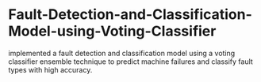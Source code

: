 # Fault-Detection-and-Classification-Model-using-Voting-Classifier
implemented a fault detection and classification model using a voting classifier ensemble technique to predict machine failures and classify fault types with high accuracy.

